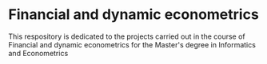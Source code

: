 # Financial and dynamic econometrics

This respository is dedicated to the projects carried out in the course of Financial and dynamic econometrics for the Master's degree in Informatics and Econometrics
